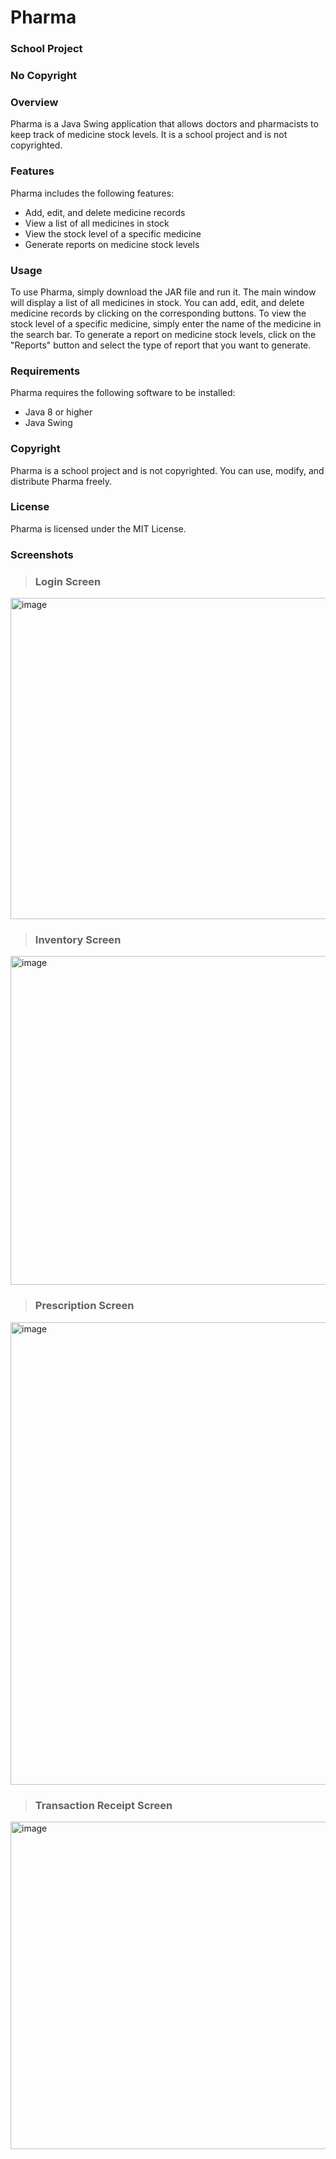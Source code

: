 # Pharma

### School Project

### No Copyright

### Overview

Pharma is a Java Swing application that allows doctors and pharmacists to keep track of medicine stock levels. It is a school project and is not copyrighted.

### Features

Pharma includes the following features:

- Add, edit, and delete medicine records
- View a list of all medicines in stock
- View the stock level of a specific medicine
- Generate reports on medicine stock levels

### Usage

To use Pharma, simply download the JAR file and run it. The main window will display a list of all medicines in stock. You can add, edit, and delete medicine records by clicking on the corresponding buttons. To view the stock level of a specific medicine, simply enter the name of the medicine in the search bar. To generate a report on medicine stock levels, click on the "Reports" button and select the type of report that you want to generate.

### Requirements

Pharma requires the following software to be installed:

- Java 8 or higher
- Java Swing

### Copyright

Pharma is a school project and is not copyrighted. You can use, modify, and distribute Pharma freely.

### License

Pharma is licensed under the MIT License.

### Screenshots
> ### Login Screen
<img width="514" alt="image" src="https://github.com/code-briomar/pharma/assets/82029545/c8531c46-f68c-469a-a19e-14ac99251264">

> ### Inventory Screen
<img width="526" alt="image" src="https://github.com/code-briomar/pharma/assets/82029545/353b06d3-e9f4-409b-bf6c-cfbb1f65a958">

> ### Prescription Screen
<img width="740" alt="image" src="https://github.com/code-briomar/pharma/assets/82029545/c8bf8e24-c6ab-46aa-a2a4-9231842aef9b">


> ### Transaction Receipt Screen
<img width="524" alt="image" src="https://github.com/code-briomar/pharma/assets/82029545/87fe3d90-06d9-4c95-9b32-bfed910b1988">
